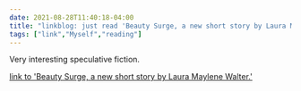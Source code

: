```yaml
---
date: 2021-08-28T11:40:18-04:00
title: "linkblog: just read 'Beauty Surge, a new short story by Laura Maylene Walter.'"
tags: ["link","Myself","reading"]
---
```

Very interesting speculative fiction.
 
[link to 'Beauty Surge, a new short story by Laura Maylene Walter.'](https://slate.com/technology/2021/08/beauty-surge-laura-maylene-walter-short-story.html?via=rss)
